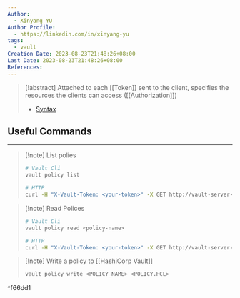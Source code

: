 ```yaml
---
Author:
  - Xinyang YU
Author Profile:
  - https://linkedin.com/in/xinyang-yu
tags:
  - vault
Creation Date: 2023-08-23T21:48:26+08:00
Last Date: 2023-08-23T21:48:26+08:00
References:
---
```

>[!abstract] Attached to each [[Token]] sent to the client, specifies the resources the clients can access ([[Authorization]])
>- [Syntax](https://developer.hashicorp.com/vault/docs/concepts/policies#policy-syntax)


## Useful Commands
---
>[!note] List polies
>```bash
># Vault Cli
>vault policy list
>
># HTTP
>curl -H "X-Vault-Token: <your-token>" -X GET http://vault-server-address:8200/v1/sys/policies/acl
>```

>[!note] Read Polices
>```bash
># Vault Cli
>vault policy read <policy-name>
>
># HTTP
>curl -H "X-Vault-Token: <your-token>" -X GET http://vault-server-address:8200/v1/sys/policies/acl/<policy-name>
>```

>[!note] Write a policy to [[HashiCorp Vault]]
>```bash
>vault policy write <POLICY_NAME> <POLICY.HCL>
>```

^f66dd1